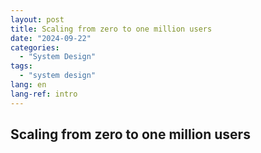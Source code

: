 ```yaml
---
layout: post
title: Scaling from zero to one million users
date: "2024-09-22"
categories: 
  - "System Design"
tags: 
  - "system design"
lang: en
lang-ref: intro
---
```


## Scaling from zero to one million users
